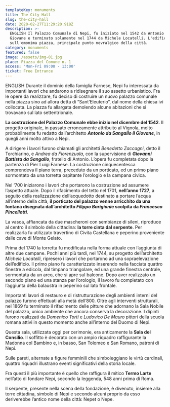 ```yaml
---
templateKey: monuments
title: The City Hall
slug: the-city-hall
date: 2020-02-27T11:29:20.918Z
description: >-
  ENGLISH Il Palazzo Comunale di Nepi, fu iniziato nel 1542 da Antonio da Sangallo il
  Giovane e terminato solamente nel 1744 da Michele Locatelli. L'edificio sorge
  sull'omonima piazza, principale punto nevralgico della città.
category: monuments
featured: false
image: /assets/img-01.jpg
place: Piazza del Comune n. 1
access: 'Mon-Fri 09:00 - 13:00'
ticket: Free Entrance
---
```

ENGLISH Durante il dominio della famiglia Farnese, Nepi fu interessata da importanti lavori che andarono a ridisegnare il suo assetto urbanistico. Fra le opere da realizzare, fu deciso di costruire un nuovo palazzo comunale nella piazza sino ad allora detta di “Sant’Eleuterio”, dal nome della chiesa ivi collocata. La piazza fu allargata demolendo alcune abitazioni che si trovavano sul lato settentrionale.

**La costruzione del Palazzo Comunale ebbe inizio nel dicembre del 1542**. Il progetto originale, in passato erroneamente attribuito al Vignola, molto probabilmente fu redatto dall’architetto ***Antonio da Sangallo il Giovane***, in quegli anni molto attivo a Nepi.

A dirigere i lavori furono chiamati gli architetti *Benedetto Zaccagni*, detto il Torchiarino, e *Andrea da Fiorenzuola*, con la supervisione di ***Giovanni Battista da Sangallo***, fratello di Antonio. L’opera fu completata dopo la partenza di Pier Luigi Farnese. La costruzione cinquecentesca comprendeva il piano terra, preceduto da un porticato, ed un primo piano sormontato da una torretta ospitante l’orologio e la campana civica.

Nel ‘700 iniziarono i lavori che portarono la costruzione ad assumere l’aspetto attuale. Dopo il rifacimento del tetto nel 1701, **nell’anno 1727**, a seguito della realizzazione dell’acquedotto destinato a portare l’acqua all’interno della città, **il porticato del palazzo venne arricchito da una fontana disegnata dall’architetto *Filippo Barigioni*e scolpita da *Francesco Pincellotti***.

La vasca, affiancata da due mascheroni con sembianze di sileni, riproduce al centro il simbolo della cittadina: **la torre cinta dal serpente**. Per realizzarla fu utilizzato travertino di Civita Castellana e peperino proveniente dalle cave di Monte Gelato.

Prima del 1740 la torretta fu modificata nella forma attuale con l’aggiunta di altre due campane. Pochi anni più tardi, nel 1744, su progetto dell’architetto *Michele Locatelli*, ripresero i lavori che portarono ad una sopraelevazione dell’edificio. Il primo piano fu caratterizzato inserendo nella facciata quattro finestre a edicola, dal timpano triangolare, ed una grande finestra centrale, sormontata da un arco, che si apre sul balcone. Dopo aver realizzato un secondo piano ed una stanza per l’orologio, il lavoro fu completato con l’aggiunta della balaustra in peperino sul lato frontale.

Importanti lavori di restauro e di ristrutturazione degli ambienti interni del palazzo furono effettuati alla metà dell’800. Oltre agli interventi strutturali, nel 1869 fu terminato il rifacimento delle pitture che adornano la Sala Nobile del palazzo, unico ambiente che ancora conserva la decorazione. I dipinti furono realizzati da *Domenico Torti* e *Ludovico De Mauro* pittori della scuola romana attivi in questo momento anche all’interno del Duomo di Nepi.

Questa sala, utilizzata oggi per cerimonie, era anticamente la **Sala del Consilio**. Il soffitto è decorato con un ampio riquadro raffigurante la Madonna col Bambino e, in basso, San Tolomeo e San Romano, patroni di Nepi.

Sulle pareti, alternate a figure femminili che simboleggiano le virtù cardinali, quattro riquadri illustrano eventi significativi della storia locale.

Fra questi il più importante è quello che raffigura il mitico **Termo Larte** nell’atto di fondare Nepi, secondo la leggenda, 548 anni prima di Roma.

Il serpente, presente nella scena della fondazione, è divenuto, insieme alla torre cittadina, simbolo di Nepi e secondo alcuni proprio da esso deriverebbe l’antico nome della città: Nepet o Nepe.
